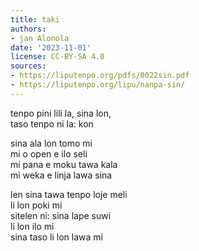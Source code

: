 ```yaml
---
title: taki
authors:
- jan Alonola
date: '2023-11-01'
license: CC-BY-SA 4.0
sources:
- https://liputenpo.org/pdfs/0022sin.pdf
- https://liputenpo.org/lipu/nanpa-sin/
---
```


tenpo pini lili la, sina lon,  
taso tenpo ni la: kon

sina ala lon tomo mi  
mi o open e ilo seli  
mi pana e moku tawa kala  
mi weka e linja lawa sina

len sina tawa tenpo loje meli  
li lon poki mi  
sitelen ni: sina lape suwi  
li lon ilo mi  
sina taso li lon lawa mi